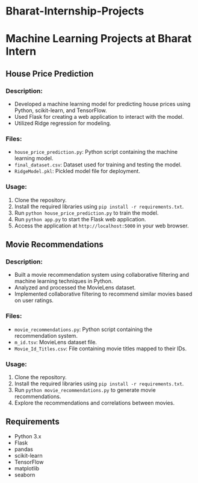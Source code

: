 # Bharat-Internship-Projects

# Machine Learning Projects at Bharat Intern

## House Price Prediction

### Description:
- Developed a machine learning model for predicting house prices using Python, scikit-learn, and TensorFlow.
- Used Flask for creating a web application to interact with the model.
- Utilized Ridge regression for modeling.

### Files:
- `house_price_prediction.py`: Python script containing the machine learning model.
- `final_dataset.csv`: Dataset used for training and testing the model.
- `RidgeModel.pkl`: Pickled model file for deployment.

### Usage:
1. Clone the repository.
2. Install the required libraries using `pip install -r requirements.txt`.
3. Run `python house_price_prediction.py` to train the model.
4. Run `python app.py` to start the Flask web application.
5. Access the application at `http://localhost:5000` in your web browser.

## Movie Recommendations

### Description:
- Built a movie recommendation system using collaborative filtering and machine learning techniques in Python.
- Analyzed and processed the MovieLens dataset.
- Implemented collaborative filtering to recommend similar movies based on user ratings.

### Files:
- `movie_recommendations.py`: Python script containing the recommendation system.
- `m_id.tsv`: MovieLens dataset file.
- `Movie_Id_Titles.csv`: File containing movie titles mapped to their IDs.

### Usage:
1. Clone the repository.
2. Install the required libraries using `pip install -r requirements.txt`.
3. Run `python movie_recommendations.py` to generate movie recommendations.
4. Explore the recommendations and correlations between movies.

## Requirements
- Python 3.x
- Flask
- pandas
- scikit-learn
- TensorFlow
- matplotlib
- seaborn


